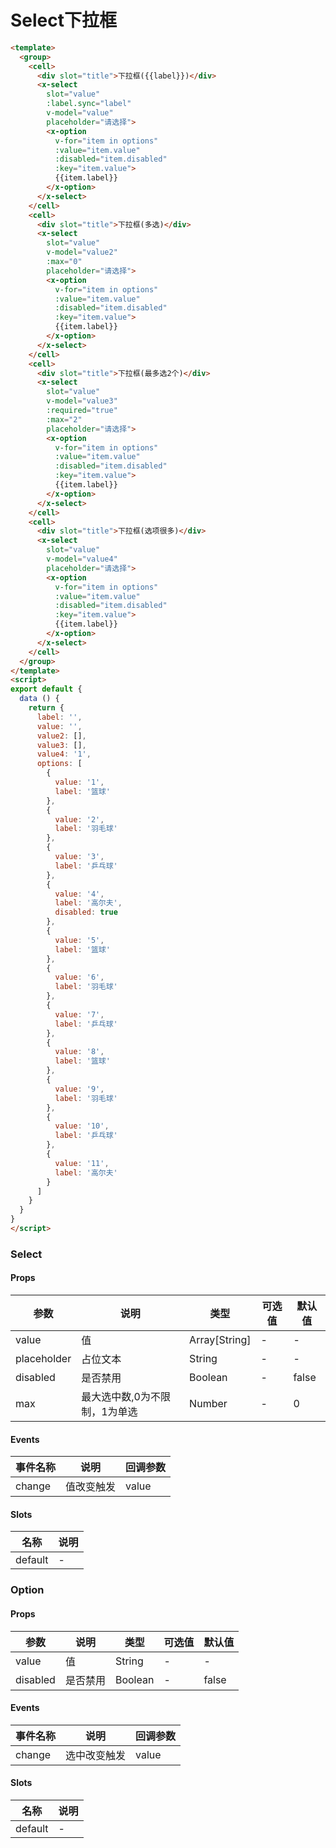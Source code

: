 # Select下拉框

``` html
<template>
  <group>
    <cell>
      <div slot="title">下拉框({{label}})</div>
      <x-select 
        slot="value"
        :label.sync="label"
        v-model="value"
        placeholder="请选择">
        <x-option
          v-for="item in options"
          :value="item.value"
          :disabled="item.disabled"
          :key="item.value">
          {{item.label}}
        </x-option>
      </x-select>
    </cell>
    <cell>
      <div slot="title">下拉框(多选)</div>
      <x-select 
        slot="value"
        v-model="value2"
        :max="0"
        placeholder="请选择">
        <x-option
          v-for="item in options"
          :value="item.value"
          :disabled="item.disabled"
          :key="item.value">
          {{item.label}}
        </x-option>
      </x-select>
    </cell>
    <cell>
      <div slot="title">下拉框(最多选2个)</div>
      <x-select 
        slot="value"
        v-model="value3"
        :required="true"
        :max="2"
        placeholder="请选择">
        <x-option
          v-for="item in options"
          :value="item.value"
          :disabled="item.disabled"
          :key="item.value">
          {{item.label}}
        </x-option>
      </x-select>
    </cell>
    <cell>
      <div slot="title">下拉框(选项很多)</div>
      <x-select 
        slot="value"
        v-model="value4"
        placeholder="请选择">
        <x-option
          v-for="item in options"
          :value="item.value"
          :disabled="item.disabled"
          :key="item.value">
          {{item.label}}
        </x-option>
      </x-select>
    </cell>
  </group>
</template>
<script>
export default {
  data () {
    return {
      label: '',
      value: '',
      value2: [],
      value3: [],
      value4: '1',
      options: [
        {
          value: '1',
          label: '篮球'
        },
        {
          value: '2',
          label: '羽毛球'
        },
        {
          value: '3',
          label: '乒乓球'
        },
        {
          value: '4',
          label: '高尔夫',
          disabled: true
        },
        {
          value: '5',
          label: '篮球'
        },
        {
          value: '6',
          label: '羽毛球'
        },
        {
          value: '7',
          label: '乒乓球'
        },
        {
          value: '8',
          label: '篮球'
        },
        {
          value: '9',
          label: '羽毛球'
        },
        {
          value: '10',
          label: '乒乓球'
        },
        {
          value: '11',
          label: '高尔夫'
        }
      ]
    }
  }
}
</script>
```
### Select

#### Props
| 参数      | 说明    | 类型      | 可选值       | 默认值   |
|---------- |-------- |---------- |------------- |--------- |
| value     | 值   | Array[String]  |   -       |    -    |
| placeholder     | 占位文本   | String  |   -       |    -    |
| disabled     | 是否禁用   | Boolean  |   -       |    false    |
| max     | 最大选中数,0为不限制，1为单选   | Number  |   -       |    0    |

#### Events
| 事件名称 | 说明 | 回调参数 |
|---------|--------|---------|
| change | 值改变触发 | value |

#### Slots
| 名称 | 说明 | 
|---------|--------|
| default | - |

### Option

#### Props
| 参数      | 说明    | 类型      | 可选值       | 默认值   |
|---------- |-------- |---------- |------------- |--------- |
| value     | 值   | String  |   -       |    -    |
| disabled     | 是否禁用   | Boolean  |   -       |    false    |

#### Events
| 事件名称 | 说明 | 回调参数 |
|---------|--------|---------|
| change | 选中改变触发 | value |

#### Slots
| 名称 | 说明 | 
|---------|--------|
| default | - |